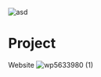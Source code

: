 ![asd](https://user-images.githubusercontent.com/66246942/114297363-e670ec00-9acf-11eb-9ce1-d037c7978574.PNG)
# Project
Website
![wp5633980 (1)](https://user-images.githubusercontent.com/66246942/114298687-5c2c8600-9ad7-11eb-8c98-36bc51e44822.jpg)
